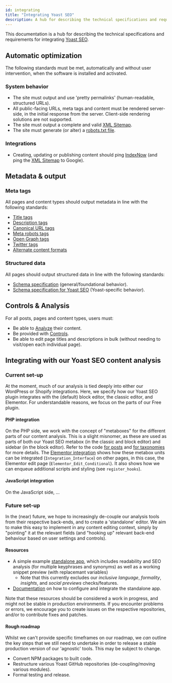 ```yaml
---
id: integrating
title: "Integrating Yoast SEO"
description: A hub for describing the technical specifications and requirements for integrating Yoast SEO.
---
```

This documentation is a hub for describing the technical specifications and requirements for integrating [Yoast SEO](https://yoast.com/wordpress/plugins/seo/).

## Automatic optimization
The following standards must be met, automatically and without user intervention, when the software is installed and activated.
### System behavior
* The site must output and use 'pretty permalinks' (human-readable, structured URLs).
* All public-facing URLs, meta tags and content must be rendered server-side, in the initial response from the server. Client-side rendering solutions are not supported.
* The site must output a complete and valid [XML Sitemap](features/xml-sitemaps/functional-specification.md).
* The site must generate (or alter) a [robots.txt file](features/robots-txt/functional-specification.md).

### Integrations
* Creating, updating or publishing content should ping [IndexNow](features/integrations/indexnow.md) (and ping the [XML Sitemap](features/xml-sitemaps/functional-specification.md) to Google).
## Metadata & output
### Meta tags
All pages and content types should output metadata in line with the following standards:

* [Title tags](features/seo-tags/titles/functional-specification.md)
* [Description tags](features/seo-tags/descriptions/functional-specification.md)
* [Canonical URL tags](features/seo-tags/canonical-urls/functional-specification.md)
* [Meta robots tags](features/seo-tags/meta-robots/functional-specification.md)
* [Open Graph tags](features/opengraph/functional-specification.md)
* [Twitter tags](features/twitter/functional-specification.md)
* [Alternate content formats](/features/alternate-formats/)

### Structured data
All pages should output structured data in line with the following standards:

* [Schema specification](features/schema/functional-specification.md) (general/foundational behavior).
* [Schema specification for Yoast SEO](features/schema/plugins/yoast-seo.md) (Yoast-specific behavior).

## Controls & Analysis
For all posts, pages and content types, users must:

* Be able to [Analyze](features/analysis/overview.md) their content.
* Be provided with [Controls](features/controls/overview.md).
* Be able to edit page titles and descriptions in bulk (without needing to visit/open each individual page).

## Integrating with our Yoast SEO content analysis

### Current set-up

At the moment, much of our analysis is tied deeply into either our WordPress or Shopify integrations.
Here, we specify how our Yoast SEO plugin integrates with the (default) block editor, the classic editor, and Elementor. 
For understandable reasons, we focus on the parts of our Free plugin.

#### PHP integration

On the PHP side, we work with the concept of "metaboxes" for the different parts of our content analysis. This is a slight misnomer, as these are used as parts of both our Yoast SEO metabox (in the classic and block editor) and sidebar (in the block editor). Refer to the code [for posts](https://github.com/Yoast/wordpress-seo/tree/trunk/admin/metabox/class-metabox.php) and [for taxonomies](https://github.com/Yoast/wordpress-seo/tree/trunk/admin/taxonomy/class-taxonomy-metabox.php) for more details.
The [Elementor integration](https://github.com/Yoast/wordpress-seo/tree/trunk/src/integrations/third-party/elementor.php) shows how these metabox units can be integrated (`Integration_Interface`) on other pages, in this case, the Elementor edit page (`Elementor_Edit_Conditional`). It also shows how we can enqueue additional scripts and styling (see `register_hooks`).

#### JavaScript integration

On the JavaScript side, ... 

### Future set-up

In the (near) future, we hope to increasingly de-couple our analysis tools from their respective back-ends, and to create a 'standalone' editor. 
We aim to make this easy to implement in any content editing context, simply by "pointing" it at the relevant fields (and "hooking up" relevant back-end behaviour based on user settings and controls).

#### Resources

* A simple example [standalone app](https://github.com/Yoast/wordpress-seo/tree/feature/agnostic-analysis/apps/seo-integration), which includes readability and SEO analysis (for multiple keyphrases and synonyms) as well as a working snippet preview (with replacemant variables)
  * Note that this currently excludes our *inclusive language*, *formality*, *insights*, and *social previews* checks/features.
* [Documentation](https://github.com/Yoast/wordpress-seo/tree/feature/agnostic-analysis/packages/seo-integration) on how to configure and integrate the standalone app.

Note that these resources should be considered a work in progress, and might not be stable in production environments.
If you encounter problems or errors, we encourage you to create issues on the respective repositories, and/or to contribute fixes and patches. 

#### Rough roadmap
Whilst we can't provide specific timeframes on our roadmap, we *can* outline the key steps that we still need to undertake in order to release a stable production version of our 'agnostic' tools.
This may be subject to change.

* Convert NPM packages to built code.
* Restructure various Yoast GitHub repositories (de-coupling/moving various modules).
* Formal testing and release.
